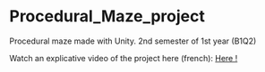 # Procedural_Maze_project
Procedural maze made with Unity. 2nd semester of 1st year (B1Q2)

Watch an explicative video of the project here (french): [Here !](https://www.youtube.com/watch?v=9w0i2lfutyY&t=8s&ab_channel=ManonDiana)
